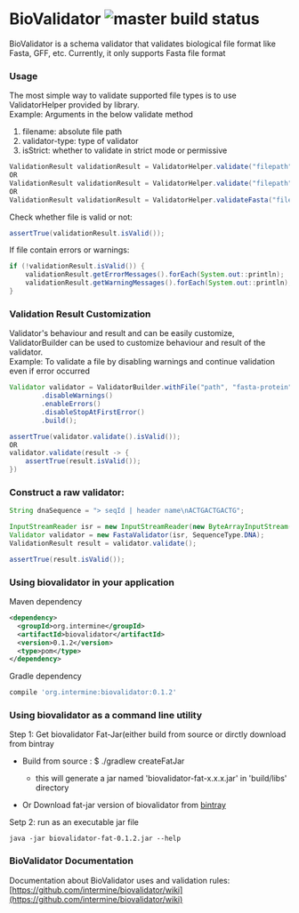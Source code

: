 # BioValidator ![master build status](https://travis-ci.org/deepakkumar96/biovalidator.svg?branch=master)

BioValidator is a schema validator that validates biological file format like Fasta, GFF, etc.
Currently, it only supports Fasta file format

### Usage

The most simple way to validate supported file types is to use ValidatorHelper provided by library.<br/>
Example: 
Arguments in the below validate method 
 1. filename: absolute file path
 2. validator-type: type of validator
 3. isStrict: whether to validate in strict mode or permissive 
 
```java
ValidationResult validationResult = ValidatorHelper.validate("filepath", ValidatorType.FASTA, true);
OR
ValidationResult validationResult = ValidatorHelper.validate("filepath", "fasta-dna", true);
OR
ValidationResult validationResult = ValidatorHelper.validateFasta("filepath");
```


Check whether file is valid or not:
```java
assertTrue(validationResult.isValid());
```

If file contain errors or warnings:
```java
if (!validationResult.isValid()) {
    validationResult.getErrorMessages().forEach(System.out::println);
    validationResult.getWarningMessages().forEach(System.out::println);
}
```

### Validation Result Customization
Validator's behaviour and result and can be easily customize, ValidatorBuilder can be used to customize
behaviour and result of the validator.<br/>
Example: To validate a file by disabling warnings and continue validation even if error occurred

```java
Validator validator = ValidatorBuilder.withFile("path", "fasta-protein")
        .disableWarnings()
        .enableErrors()
        .disableStopAtFirstError()
        .build();

assertTrue(validator.validate().isValid());
OR
validator.validate(result -> {
    assertTrue(result.isValid());
})
```

### Construct a raw validator:
```java
String dnaSequence = "> seqId | header name\nACTGACTGACTG";

InputStreamReader isr = new InputStreamReader(new ByteArrayInputStream(dnaSequence.getBytes()));
Validator validator = new FastaValidator(isr, SequenceType.DNA);
ValidationResult result = validator.validate();

assertTrue(result.isValid());
```

### Using biovalidator in your application

Maven dependency
```xml
<dependency>
  <groupId>org.intermine</groupId>
  <artifactId>biovalidator</artifactId>
  <version>0.1.2</version>
  <type>pom</type>
</dependency>
```

Gradle dependency
```groovy
compile 'org.intermine:biovalidator:0.1.2'
```

### Using biovalidator as a command line utility
Step 1: Get biovalidator Fat-Jar(either build from source or dirctly download from bintray
* Build from source : $ ./gradlew createFatJar
    * this will generate a jar named 'biovalidator-fat-x.x.x.jar' in 'build/libs' directory

* Or Download fat-jar version of biovalidator from [bintray](https://bintray.com/intermineorg/biovalidator/biovalidator#files/org%2Fintermine%2Fbiovalidator%2F0.1.0)

Setp 2: run as an executable jar file
```shell
java -jar biovalidator-fat-0.1.2.jar --help
```

### BioValidator Documentation 
Documentation about BioValidator uses and validation rules: [https://github.com/intermine/biovalidator/wiki](https://github.com/intermine/biovalidator/wiki)